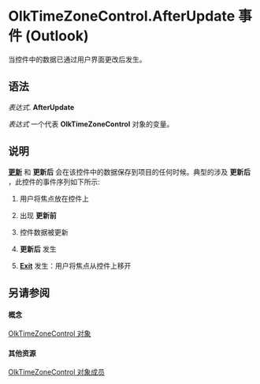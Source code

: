 
# OlkTimeZoneControl.AfterUpdate 事件 (Outlook)

当控件中的数据已通过用户界面更改后发生。


## 语法

 _表达式_. **AfterUpdate**

 _表达式_ 一个代表 **OlkTimeZoneControl** 对象的变量。


## 说明

 **[更新](f30947cb-39ae-5b5b-ffb5-a5b3281e837a.md)** 和 **更新后** 会在该控件中的数据保存到项目的任何时候。典型的涉及 **更新后** ，此控件的事件序列如下所示:


1. 用户将焦点放在控件上
    
2. 出现 **更新前**
    
3. 控件数据被更新
    
4.  **更新后** 发生
    
5.  **[Exit](da5616c5-97da-6049-4115-5a41d4e28c7b.md)** 发生：用户将焦点从控件上移开
    



## 另请参阅


#### 概念


[OlkTimeZoneControl 对象](2138c4fe-1677-f4f0-1a60-dfac20cc1778.md)
#### 其他资源


[OlkTimeZoneControl 对象成员](350ded4c-0118-c278-dabe-c6139aeba1e9.md)